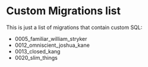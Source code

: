 # Custom Migrations list

This is just a list of migrations that contain custom SQL:

- 0005_familiar_william_stryker
- 0012_omniscient_joshua_kane
- 0013_closed_kang
- 0020_slim_things
